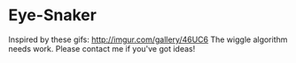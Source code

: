 # Eye-Snaker

Inspired by these gifs: http://imgur.com/gallery/46UC6
The wiggle algorithm needs work. Please contact me if you've got ideas!
